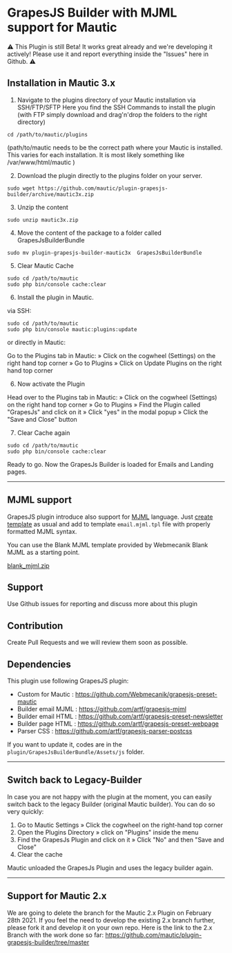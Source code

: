 # GrapesJS Builder with MJML support for Mautic

⚠️ This Plugin is still Beta! It works great already and we're developing it actively! Please use it and report everything inside the "Issues" here in Github. ⚠️

## Installation in Mautic 3.x

1. Navigate to the plugins directory of your Mautic installation via SSH/FTP/SFTP
Here you find the SSH Commands to install the plugin (with FTP simply download and drag'n'drop the folders to the right directory)
```
cd /path/to/mautic/plugins
```
(path/to/mautic needs to be the correct path where your Mautic is installed. This varies for each installation. It is most likely something like /var/www/html/mautic )

2. Download the plugin directly to the plugins folder on your server.
```
sudo wget https://github.com/mautic/plugin-grapesjs-builder/archive/mautic3x.zip
```
3. Unzip the content 
```
sudo unzip mautic3x.zip
```

4. Move the content of the package to a folder called GrapesJsBuilderBundle
```
sudo mv plugin-grapesjs-builder-mautic3x  GrapesJsBuilderBundle
```

5. Clear Mautic Cache
```
sudo cd /path/to/mautic
sudo php bin/console cache:clear
```
6. Install the plugin in Mautic.

via SSH:
```
sudo cd /path/to/mautic
sudo php bin/console mautic:plugins:update
```
or directly in Mautic:

Go to the Plugins tab in Mautic:
» Click on the cogwheel (Settings) on the right hand top corner » Go to Plugins » Click on Update Plugins on the right hand top corner

6. Now activate the Plugin

Head over to the Plugins tab in Mautic:
» Click on the cogwheel (Settings) on the right hand top corner » Go to Plugins » Find the Plugin called "GrapesJs" and click on it » Click "yes" in the modal popup » Click the "Save and Close" button

7. Clear Cache again
```
sudo cd /path/to/mautic
sudo php bin/console cache:clear
```

Ready to go. Now the GrapesJs Builder is loaded for Emails and Landing pages. 

-------------------------------------------------------------------

## MJML support

GrapesJS plugin introduce also support for [MJML](https://mjml.io/) language. Just [create template](https://developer.mautic.org/#themes) as usual and add to template `email.mjml.tpl` file with properly formatted MJML syntax.  

You can use the Blank MJML template provided by Webmecanik Blank MJML as a starting point.

[blank_mjml.zip](https://github.com/mautic/plugin-grapesjs-builder/files/4757520/blank_mjml.zip)

## Support

Use Github issues for reporting and discuss more about this plugin

## Contribution

Create Pull Requests and we will review them soon as possible.

## Dependencies

This plugin use following GrapesJS plugin:

- Custom for Mautic : https://github.com/Webmecanik/grapesjs-preset-mautic
- Builder email MJML : https://github.com/artf/grapesjs-mjml
- Builder email HTML : https://github.com/artf/grapesjs-preset-newsletter
- Builder page HTML : https://github.com/artf/grapesjs-preset-webpage
- Parser CSS : https://github.com/artf/grapesjs-parser-postcss

If you want to update it, codes are in the `plugin/GrapesJsBuilderBundle/Assets/js` folder.

-------------------------------------------------------------------

## Switch back to Legacy-Builder

In case you are not happy with the plugin at the moment, you can easily switch back to the legacy Builder (original Mautic builder). You can do so very quickly:
1. Go to Mautic Settings » Click the cogwheel on the right-hand top corner 
2. Open the Plugins Directory » click on "Plugins" inside the menu
3. Find the GrapesJs Plugin and click on it » Click "No" and then "Save and Close"
4. Clear the cache

Mautic unloaded the GrapesJs Plugin and uses the legacy builder again.

-------------------------------------------------------------------

## Support for Mautic 2.x

We are going to delete the branch for the Mautic 2.x Plugin on February 28th 2021. 
If you feel the need to develop the existing 2.x branch further, please fork it and develop it on your own repo. 
Here is the link to the 2.x Branch with the work done so far: 
https://github.com/mautic/plugin-grapesjs-builder/tree/master 
